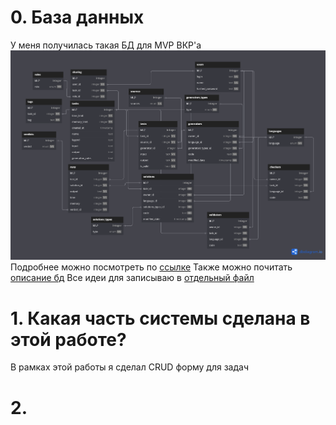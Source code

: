 # 0. База данных
У меня получилась такая БД для MVP ВКР'а
![База данных](./draft/assets/diagrams/db.png)
Подробнее можно посмотреть по [ссылке](https://dbdiagram.io/d/DIP-67b0b7ec263d6cf9a044f2dc) 
Также можно почитать [описание бд](./draft/datamodel/model.md)
Все идеи для записываю в [отдельный файл](./draft/ideas.md)

# 1. Какая часть системы сделана в этой работе?
В рамках этой работы я сделал CRUD форму для задач

# 2. 